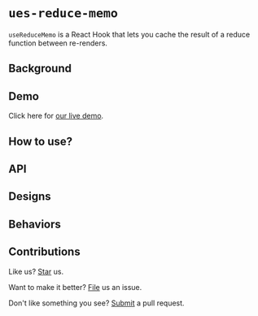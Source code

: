 # `ues-reduce-memo`

`useReduceMemo` is a React Hook that lets you cache the result of a reduce function between re-renders.

## Background

## Demo

Click here for [our live demo](https://compulim.github.io/use-reduce-memo/).

## How to use?

## API

## Designs

## Behaviors

## Contributions

Like us? [Star](https://github.com/compulim/use-reduce-memo/stargazers) us.

Want to make it better? [File](https://github.com/compulim/use-reduce-memo/issues) us an issue.

Don't like something you see? [Submit](https://github.com/compulim/use-reduce-memo/pulls) a pull request.

